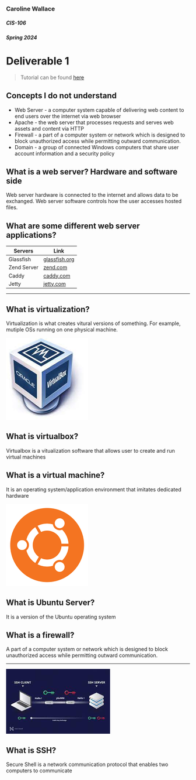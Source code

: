 ### Caroline Wallace
##### CIS-106
##### Spring 2024

# Deliverable 1

> Tutorial can be found [here](https://www.digitalocean.com/community/tutorials/how-to-install-the-apache-web-server-on-ubuntu-22-04)

## Concepts I do not understand

* Web Server - a computer system capable of delivering web content to end users over the internet via web browser
* Apache - the web server that processes requests and serves web assets and content via HTTP
* Firewall - a part of a computer system or network which is designed to block unauthorized access while permitting outward communication.
* Domain - a group of connected Windows computers that share user account information and a security policy

## What is a web server? Hardware and software side
Web server hardware is connected to the internet and allows data to be exchanged. Web server software controls how the user accesses hosted files.
## What are some different web server applications?


| Servers | Link |
|---------|------|
| Glassfish | [glassfish.org](https://glassfish.org/)|
| Zend Server | [zend.com](https://www.zend.com/products/zend-server)
| Caddy | [caddy.com](https://caddyserver.com/)
| Jetty | [jetty.com](https://www.jetty.com/)
---

  
  
## What is virtualization?
Virtualization is what creates vitural versions of something. For example, mutiple OSs running on one physical machine.

![p1](VBoxpic.jpeg)
## What is virtualbox?
Virtualbox is a vitualization software that allows user to create and run virtual machines
## What is a virtual machine?
It is an operating system/application environment that imitates dedicated hardware

![p2](ubuntulogo.png)
## What is Ubuntu Server?
It is a version of the Ubuntu operating system
## What is a firewall?
A part of a computer system or network which is designed to block unauthorized access while permitting outward communication.

---
![p3](ssh.jpeg)
## What is SSH?
Secure Shell is a network communication protocol that enables two computers to communicate